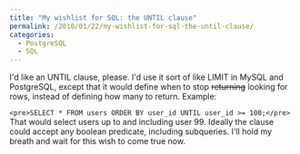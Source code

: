 ```yaml
---
title: "My wishlist for SQL: the UNTIL clause"
permalink: /2010/01/22/my-wishlist-for-sql-the-until-clause/
categories:
  - PostgreSQL
  - SQL
---
```

I'd like an UNTIL clause, please. I'd use it sort of like LIMIT in MySQL and PostgreSQL, except that it would define when to stop <del datetime="2010-01-23T16:18:53+00:00">returning</del> looking for rows, instead of defining how many to return. Example:

`<pre>SELECT * FROM users ORDER BY user_id UNTIL user_id >= 100;</pre>` 
That would select users up to and including user 99. Ideally the clause could accept any boolean predicate, including subqueries. I'll hold my breath and wait for this wish to come true now.
